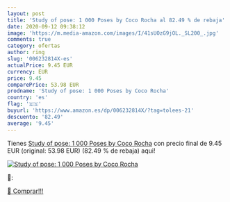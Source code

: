 ```yaml
---
layout: post
title: 'Study of pose: 1 000 Poses by Coco Rocha al 82.49 % de rebaja'
date: 2020-09-12 09:38:12
image: 'https://m.media-amazon.com/images/I/41sUOzG9jOL._SL200_.jpg'
comments: true
category: ofertas
author: ring
slug: '006232814X-es'
actualPrice: 9.45 EUR
currency: EUR
price: 9.45
comparePrice: 53.98 EUR
prodname: 'Study of pose: 1 000 Poses by Coco Rocha'
country: 'es'
flag: '🇪🇸'
buyurl: 'https://www.amazon.es/dp/006232814X/?tag=tolees-21'
descuento: '82.49'
average: '9.45'
---
```


Tienes [Study of pose: 1 000 Poses by Coco Rocha](https://www.amazon.es/dp/006232814X/?tag=tolees-21) con precio final de  9.45 EUR (original: 53.98 EUR) (82.49 %  de rebaja) aqui!

[![Study of pose: 1 000 Poses by Coco Rocha](https://m.media-amazon.com/images/I/41sUOzG9jOL._SL200_.jpg)](https://www.amazon.es/dp/006232814X/?tag=tolees-21)

🔎:


[🛒 Comprar!!!](https://www.amazon.es/dp/006232814X/?tag=tolees-21)
